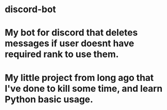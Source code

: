 # discord-bot

# My bot for discord that deletes messages if user doesnt have required rank to use them.
# My little project from long ago that I've done to kill some time, and learn Python basic usage.

